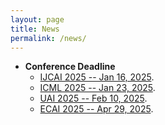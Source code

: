 ```yaml
---
layout: page
title: News
permalink: /news/
---
```

* **Conference Deadline**
  * [IJCAI 2025 -- Jan 16, 2025](https://2025.ijcai.org/important-dates/).
  * [ICML 2025 -- Jan 23, 2025](https://icml.cc/Conferences/2025/Dates).
  * [UAI 2025 -- Feb 10, 2025](https://www.auai.org/uai2025/important_dates).
  * [ECAI 2025 -- Apr 29, 2025](https://ecai2025.org/deadlines/).

